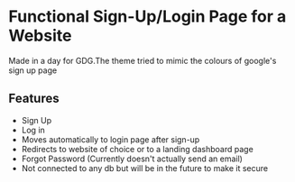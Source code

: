 # Functional Sign-Up/Login Page for a Website
  Made in a day for GDG.The theme tried to mimic the colours of google's sign up page


## Features

- Sign Up
- Log in
- Moves automatically to login page after sign-up
- Redirects to website of choice or to a landing dashboard page
- Forgot Password (Currently doesn't actually send an email)
- Not connected to any db but will be in the future to make it secure
